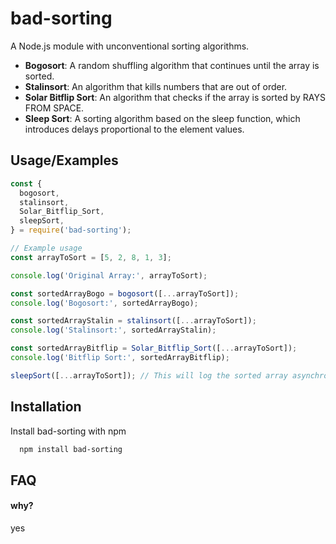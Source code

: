 
# bad-sorting

A Node.js module with unconventional sorting algorithms.

- **Bogosort**: A random shuffling algorithm that continues until the array is sorted.
- **Stalinsort**: An algorithm that kills numbers that are out of order.
- **Solar Bitflip Sort**: An algorithm that checks if the array is sorted by RAYS FROM SPACE.
- **Sleep Sort**: A sorting algorithm based on the sleep function, which introduces delays proportional to the element values.



## Usage/Examples

```javascript
const {
  bogosort,
  stalinsort,
  Solar_Bitflip_Sort,
  sleepSort,
} = require('bad-sorting');

// Example usage
const arrayToSort = [5, 2, 8, 1, 3];

console.log('Original Array:', arrayToSort);

const sortedArrayBogo = bogosort([...arrayToSort]);
console.log('Bogosort:', sortedArrayBogo);

const sortedArrayStalin = stalinsort([...arrayToSort]);
console.log('Stalinsort:', sortedArrayStalin);

const sortedArrayBitflip = Solar_Bitflip_Sort([...arrayToSort]);
console.log('Bitflip Sort:', sortedArrayBitflip);

sleepSort([...arrayToSort]); // This will log the sorted array asynchronously

```


## Installation

Install bad-sorting with npm

```bash
  npm install bad-sorting
```
    
## FAQ

#### why?

yes
